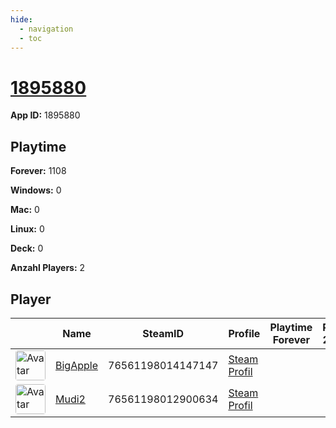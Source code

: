 ```yaml
---
hide:
  - navigation
  - toc
---
```

# <a href="https://steamdb.info/app/1895880">1895880</a>

**App ID:** 1895880

## Playtime

**Forever:** 1108

**Windows:** 0

**Mac:** 0

**Linux:** 0

**Deck:** 0

**Anzahl Players:** 2
## Player

<table id="charts-table" class="display" style="width:100%">
            <thead>
                <tr>
                    <th></th>
                    <th>Name</th>
                    <th>SteamID</th>
                    <th>Profile</th>
                    <th>Playtime Forever</th>
                    <th>Playtime 2 Weeks</th>
                </tr>
            </thead>
            <tbody>
        <tr>
<td><a href="https://steamcommunity.com/profiles/76561198014147147/" target="_blank"><img src="https://avatars.steamstatic.com/c2ccb85440535c4503bfd8bdbcf964d097f8dcd4_full.jpg" alt="Avatar" style="width:48px;height:48px;border-radius:4px;"></a></td><td><a href="/player/76561198014147147">BigApple</a></td><td>76561198014147147</td><td><a href="https://steamcommunity.com/profiles/76561198014147147/" target="_blank">Steam Profil</a></td><td></td><td></td></tr>
<tr>
<td><a href="https://steamcommunity.com/profiles/76561198012900634/" target="_blank"><img src="https://avatars.steamstatic.com/1f669976d9bc2680ccad3a8869dd3108d7897818_full.jpg" alt="Avatar" style="width:48px;height:48px;border-radius:4px;"></a></td><td><a href="/player/76561198012900634">Mudi2</a></td><td>76561198012900634</td><td><a href="https://steamcommunity.com/profiles/76561198012900634/" target="_blank">Steam Profil</a></td><td></td><td></td></tr>
</tbody>
</table>
